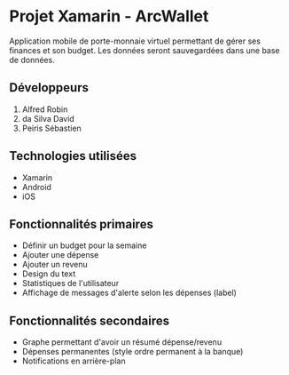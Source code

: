 # Projet Xamarin - ArcWallet

Application mobile de porte-monnaie virtuel permettant de gérer ses finances et son budget. 
Les données seront sauvegardées dans une base de données.

## Développeurs
1. Alfred Robin
2. da Silva David
3. Peiris Sébastien

## Technologies utilisées
* Xamarin
* Android
* iOS


## Fonctionnalités primaires
* Définir un budget pour la semaine
* Ajouter une dépense
* Ajouter un revenu
* Design du text
* Statistiques de l'utilisateur
* Affichage de messages d'alerte selon les dépenses (label)


## Fonctionnalités secondaires
* Graphe permettant d'avoir un résumé dépense/revenu
* Dépenses permanentes (style ordre permanent à la banque)
* Notifications en arrière-plan
